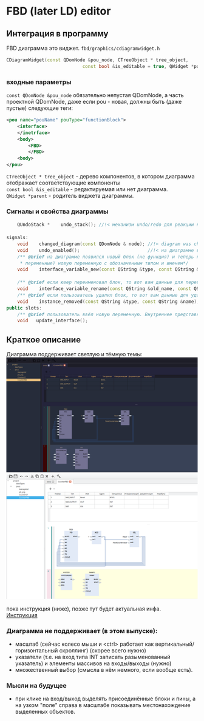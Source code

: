 # FBD (later LD) editor

## Интеграция в программу

FBD диаграмма это виджет. `fbd/graphics/cdiagramwidget.h`

```c++
CDiagramWidget(const QDomNode &pou_node, CTreeObject * tree_object,
                            const bool &is_editable = true, QWidget *parent = nullptr);
```
### входные параметры
`const QDomNode &pou_node`    обязательно непустая QDomNode, а часть проектной QDomNode, даже если pou - новая, 
должны быть (даже пустые) следующие теги:

``` xml
<pou name="pouName" pouType="functionBlock">
    <interface>
    </inetrface>
    <body>
        <FBD>
        </FBD>
    <body>
</pou>
```

`CTreeObject * tree_object` - дерево компонентов, в котором диаграмма отображает соответствующие компоненты<br>
`const bool &is_editable`   - редактируемая или нет диаграмма.<br>
`QWidget *parent`           - родитель виджета диаграммы.


### Сигналы и свойства диаграммы

```c++
    QUndoStack *    undo_stack(); //!< механизм undo/redo для реакции на нажатия хот-кей и кнопок с меню
    
signals:
    void    changed_diagram(const QDomNode & node); //!< diagram was changed    
    void    undo_enabled();                         //!< на диаграмме выполнены какие-то действия и механизм undo/redo готов к работе
    /** @brief на диаграмме появился новый блок (не функция) и теперь необходимо добавить в интерфейс (локальные 
     * переменные) новую переменную с обозначенным типом и именем*/
    void    interface_variable_new(const QString &type, const QString &name);
    
    /** @brief если юзер переименовал блок, то вот вам данные для переименования в интерфейсе */
    void    interface_variable_rename(const QString &old_name, const QString &new_name);
    /** @brief если пользователь удалил блок, то вот вам данные для удаления соответствующей переменной.*/
    void    instance_removed(const QString &type, const QString &name);
public slots:
    /** @brief пользователь ввёл новую переменную. Внутреннее представление обновит данные о локальном интерфейсе */
    void   update_interface();  
```

## Краткое описание
Диаграмма поддерживает светлую и тёмную темы:
![](man/dark.png "Dark theme")
![Светлая тема](man/screenshot.png "Light theme")

пока инструкция (ниже), позже тут будет актуальная инфа.<br>
[Инструкция](man/instruction.docx)

### Диаграмма не поддерживает (в этом выпуске):
- масштаб (сейчас колесо мыши и \<ctrl> работает как вертикальный/горизонтальный скроллинг) (скорее всего нужно)
- указатели (т.е. на вход типа INT записать разыменованный указатель) и элементы массивов на входы/выходы (нужно)
- множественный выбор (смысла в нём немного, если вообще есть).

### Мысли на будущее
- при клике на вход/выход выделять присоединённые блоки и пины, а на узком "поле" справа в масштабе 
  показывать местонахождение выделенных объектов.

